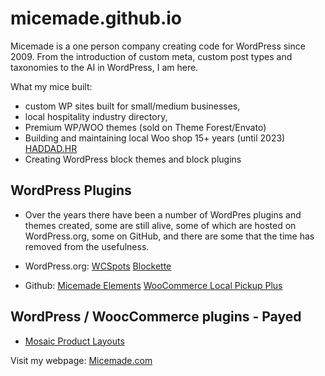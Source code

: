 # micemade.github.io
Micemade is a one person company creating code for WordPress since 2009.
From the introduction of custom meta, custom post types and taxonomies to the AI in WordPress, I am here.

What my mice built:
* custom WP sites built for small/medium businesses,
* local hospitality industry directory,
* Premium WP/WOO themes (sold on Theme Forest/Envato)
* Building and maintaining local Woo shop 15+ years (until 2023) [HADDAD.HR](https://haddad.hr)
* Creating WordPress block themes and block plugins

## WordPress Plugins
- Over the years there have been a number of WordPres plugins and themes created, some are still alive, some of which are hosted on WordPress.org, some on GitHub, and there are some that the time has removed from the usefulness.

- WordPress.org:
[WCSpots](https://wordpress.org/plugins/wcspots)
[Blockette](https://wordpress.org/themes/blockette/)

- Github:
[Micemade Elements](https://github.com/Micemade/micemade-elements)
[WooCommerce Local Pickup Plus](https://github.com/Micemade/woocommerce-local-pickup-plus/)

## WordPress / WoocCommerce plugins - Payed
- [Mosaic Product Layouts](https://woocommerce.com/products/mosaic-product-layouts/)

Visit my webpage: [Micemade.com](https:micemade.com/)
